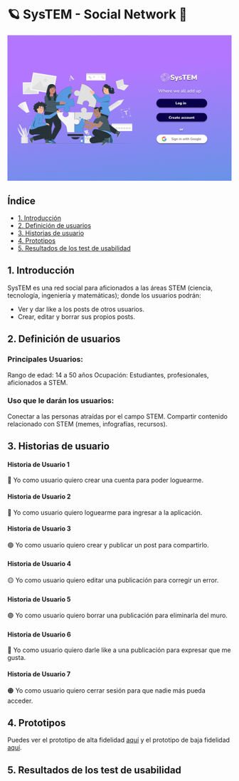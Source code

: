 # 🪐 **SysTEM - Social Network** 🧪
![SysTEM](./thumbnail.png)
## **Índice**

* [1. Introducción](#1-introducción)
 * [2. Definición de usuarios](#2-definición-de-usuarios)
* [3. Historias de usuario](#3-historias-de-usuario)
* [4. Prototipos](#4-prototipos)
* [5. Resultados de los test de usabilidad](#5-resultados-de-los-test-de-usabilidad)


## **1. Introducción**
SysTEM es una red social para aficionados a las áreas STEM (ciencia, tecnología, ingeniería y matemáticas); donde los usuarios podrán:
* Ver y dar like a los posts de otros usuarios.
* Crear, editar y borrar sus propios posts.

## **2. Definición de usuarios**
### Principales Usuarios:
Rango de edad: 14 a 50 años
Ocupación: Estudiantes, profesionales, aficionados a STEM.

### Uso que le darán los usuarios:
Conectar a las personas atraídas por el campo STEM.
Compartir contenido relacionado con STEM (memes, infografías, recursos).

## **3. Historias de usuario**

#### Historia de Usuario 1 
🔴 Yo como usuario quiero crear una cuenta para poder loguearme.
#### Historia de Usuario 2
🔵 Yo como usuario quiero loguearme para ingresar a la aplicación.
#### Historia de Usuario 3
🟢 Yo como usuario quiero crear y publicar un post para compartirlo.
#### Historia de Usuario 4
🟡 Yo como usuario quiero editar una publicación para corregir un error.
#### Historia de Usuario 5
🟣 Yo como usuario quiero borrar una publicación para eliminarla del muro.
#### Historia de Usuario 6
🔘 Yo como usuario quiero darle like a una publicación para expresar que me gusta.
#### Historia de Usuario 7
🟠 Yo como usuario quiero cerrar sesión para que nadie más pueda acceder.

## **4. Prototipos**
Puedes ver el prototipo de alta fidelidad [aquí](https://www.figma.com/file/Q12DjjRbnFTJiNU7yWEPSA/Social-Network-Laboratoria-%7C-Alta-Fidelidad?node-id=22%3A3) y el prototipo de baja fidelidad [aquí](https://www.figma.com/file/uzortbvWjDu0gNxW5rjYhg/Social-Network-Laboratoria-%7C-Baja-Fidelidad?node-id=33%3A138).
## **5. Resultados de los test de usabilidad**





